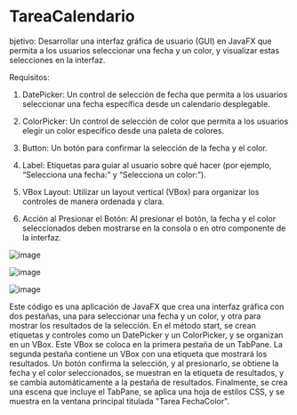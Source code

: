 # TareaCalendario
bjetivo: Desarrollar una interfaz gráfica de usuario (GUI) en JavaFX que permita a los usuarios seleccionar una fecha y un color, y visualizar estas selecciones en la interfaz.

Requisitos:

1. DatePicker: Un control de selección de fecha que permita a los usuarios seleccionar una fecha específica desde un calendario desplegable.

2. ColorPicker: Un control de selección de color que permita a los usuarios elegir un color específico desde una paleta de colores.

3. Button: Un botón para confirmar la selección de la fecha y el color.

4. Label: Etiquetas para guiar al usuario sobre qué hacer (por ejemplo, “Selecciona una fecha:” y “Selecciona un color:”).

5. VBox Layout: Utilizar un layout vertical (VBox) para organizar los controles de manera ordenada y clara.

6. Acción al Presionar el Botón: Al presionar el botón, la fecha y el color seleccionados deben mostrarse en la consola o en otro componente de la interfaz.


![image](https://github.com/josesamaniego14/TareaCalendario/assets/169215284/c2cf79c1-cdb1-43cc-8c7a-f400518d889a)


![image](https://github.com/josesamaniego14/TareaCalendario/assets/169215284/575490b2-47d3-49f1-8184-15aa88023d17)

![image](https://github.com/josesamaniego14/TareaCalendario/assets/169215284/4e0a4edb-8690-4843-98a7-8f6076861214)

Este código es una aplicación de JavaFX que crea una interfaz gráfica con dos pestañas, una para seleccionar una fecha y un color, y otra para mostrar los resultados de la selección. En el método start, se crean etiquetas y controles como un DatePicker y un ColorPicker, y se organizan en un VBox. Este VBox se coloca en la primera pestaña de un TabPane. La segunda pestaña contiene un VBox con una etiqueta que mostrará los resultados. Un botón confirma la selección, y al presionarlo, se obtiene la fecha y el color seleccionados, se muestran en la etiqueta de resultados, y se cambia automáticamente a la pestaña de resultados. Finalmente, se crea una escena que incluye el TabPane, se aplica una hoja de estilos CSS, y se muestra en la ventana principal titulada "Tarea FechaColor".
